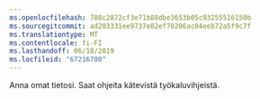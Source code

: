 ```yaml
---
ms.openlocfilehash: 788c2872cf3e71b88dbe3653b05c93255516150b
ms.sourcegitcommit: ad203331ee9737e82ef70206ac04eeb72a5f9c7f
ms.translationtype: MT
ms.contentlocale: fi-FI
ms.lasthandoff: 06/18/2019
ms.locfileid: "67216700"
---
```

Anna omat tietosi. Saat ohjeita kätevistä työkaluvihjeistä.